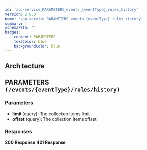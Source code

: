 ```yaml
---
id: 'app-service_PARAMETERS_events_{eventType}_rules_history'
version: 2.0.0
name: 'app-service_PARAMETERS_events_{eventType}_rules_history'
summary: ''
schemaPath: ''
badges:
  - content: PARAMETERS
    textColor: blue
    backgroundColor: blue
---
```

## Architecture
<NodeGraph />



## PARAMETERS `(/events/{eventType}/rules/history)`

### Parameters
- **limit** (query): The collection items limit
- **offset** (query): The collection items offset




### Responses
**200 Response**
<SchemaViewer file="response-200.json" maxHeight="500" id="response-200" />
      **401 Response**
<SchemaViewer file="response-401.json" maxHeight="500" id="response-401" />
